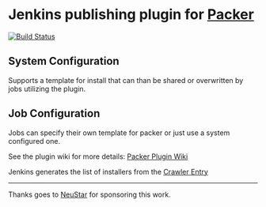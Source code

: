 # Jenkins publishing plugin for [Packer](http://packer.io)

[![Build Status](https://jenkins.ci.cloudbees.com/buildStatus/icon?job=plugins/packer-plugin)](https://jenkins.ci.cloudbees.com/job/plugins/job/packer-plugin/)


## System Configuration

Supports a template for install that can than be shared or overwritten by jobs utilizing the plugin.

## Job Configuration

Jobs can specify their own template for packer or just use a system configured one.



See the plugin wiki for more details: [Packer Plugin Wiki](https://wiki.jenkins-ci.org/display/JENKINS/Packer+Plugin)


Jenkins generates the list of installers from the [Crawler Entry](https://github.com/jenkinsci/backend-crawler/blob/master/packer.groovy)


---

Thanks goes to [NeuStar](http://neustar.biz) for sponsoring this work.
